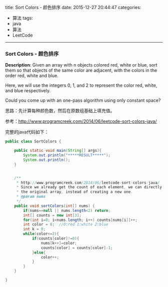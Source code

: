



title: Sort Colors - 颜色排序
date: 2015-12-27 20:44:47
categories: 
- 算法
tags: 
- java
- 算法
- LeetCode
<!--updated: 2015-12-27 21:40:47-->
---

### Sort Colors - 颜色排序

**Description**: Given an array with n objects colored red, white or blue, sort them so that objects of the same color are adjacent, with the colors in the order red, white and blue.

Here, we will use the integers 0, 1, and 2 to represent the color red, white, and blue respectively.
 
 Could you come up with an one-pass algorithm using only constant space?

思路：先计算每种颜色数，然后在原数组基础上填充值。

参考：http://www.programcreek.com/2014/06/leetcode-sort-colors-java/

完整的java代码如下：

```java
public class SortColors {

    public static void main(String[] args){
        System.out.println("*****RESULT*****");
        System.out.println();
    }


    /**
     * http://www.programcreek.com/2014/06/leetcode-sort-colors-java/
     * Since we already get the count of each element, we can directly project them to
     * the original array, instead of creating a new one.
     * @param nums
     */
    public void sortColors(int[] nums) {
        if(nums==null || nums.length<2) return;
        int[] counts = new int[3];
        for(int i=0; i<nums.length; i++) counts[nums[i]]++;
        int color = 0;  //0:red 1:white 2:blue
        int k = 0;
        while(color<=2){
            if(counts[color]!=0){
                nums[k++]=color;
                counts[color] = counts[color]-1;
            }else{
                color++;
            }
        }
    }

}
```
